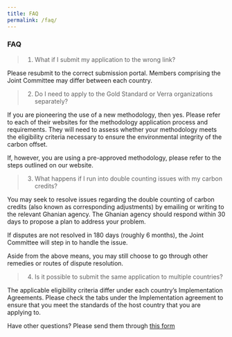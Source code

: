 ```yaml
---
title: FAQ
permalink: /faq/
---
```

### **FAQ**

>1.  What if I submit my application to the wrong link?

Please resubmit to the correct submission portal. Members comprising the Joint Committee may differ between each country.

>2. Do I need to apply to the Gold Standard or Verra organizations separately?

If you are pioneering the use of a new methodology, then yes. Please refer to each of their websites for the methodology application process and requirements. They will need to assess whether your methodology meets the eligibility criteria necessary to ensure the environmental integrity of the carbon offset.

If, however, you are using a pre-approved methodology, please refer to the steps outlined on our website.

>3. What happens if I run into double counting issues with my carbon credits?

You may seek to resolve issues regarding the double counting of carbon credits (also known as corresponding adjustments) by emailing or writing to the relevant Ghanian agency. The Ghanian agency should respond within 30 days to propose a plan to address your problem.

If disputes are not resolved in 180 days (roughly 6 months), the Joint Committee will step in to handle the issue.

Aside from the above means, you may still choose to go through other remedies or routes of dispute resolution.

>4. Is it possible to submit the same application to multiple countries?

The applicable eligibility criteria differ under each country’s Implementation Agreements. Please check the tabs under the Implementation agreement to ensure that you meet the standards of the host country that you are applying to.


Have other questions? Please send them through [this form](https://go.gov.sg/carbon-credits-contacts) 